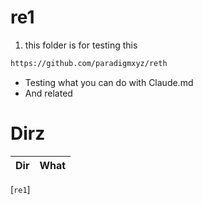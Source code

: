 # re1

1. this folder is for testing this

```sh
https://github.com/paradigmxyz/reth
```

- Testing what you can do with Claude.md
- And related

# Dirz

| Dir | What |
| :-: | :--: |

[`re1`]
